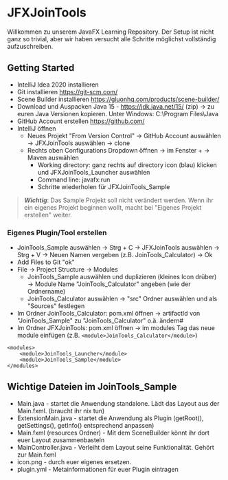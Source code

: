 # JFXJoinTools

Willkommen zu unserem JavaFX Learning Repository. Der Setup ist nicht ganz so trivial, aber wir haben versucht alle Schritte möglichst vollständig aufzuschreiben.

## Getting Started
- IntelliJ Idea 2020 installieren
- Git installieren https://git-scm.com/
- Scene Builder installieren https://gluonhq.com/products/scene-builder/
- Download und Auspacken Java 15 - https://jdk.java.net/15/ (zip) → zu euren Java Versionen kopieren. Unter Windows: C:\Program Files\Java
- GitHub Account erstellen https://github.com/
- IntelliJ öffnen
    - Neues Projekt "From Version Control" → GitHub Account auswählen → JFXJoinTools auswählen → clone
    - Rechts oben Configurations Dropdown öffnen → im Fenster + → Maven auswählen
        - Working directory: ganz rechts auf directory icon (blau) klicken und JFXJoinTools_Launcher auswählen
        - Command line: javafx:run
        - Schritte wiederholen für JFXJoinTools_Sample
> ***Wichtig***: Das Sample Projekt soll nicht verändert werden. Wenn ihr ein eigenes Projekt beginnen wollt, macht bei "Eigenes Projekt erstellen" weiter.
### Eigenes Plugin/Tool erstellen
- JoinTools_Sample auswählen → Strg + C → JFXJoinTools auswählen → Strg + V → Neuen Namen vergeben (z.B. JoinTools_Calculator) → Ok
- Add Files to Git "ok"
- File → Project Structure → Modules
    - JoinTools_Sample auswählen und duplizieren (kleines Icon drüber) → Module Name "JoinTools_Calculator" angeben (wie der Ordnername)
    - JoinTools_Calculator auswählen → "src" Ordner auswählen und als "Sources" festlegen
- Im Ordner JoinTools_Calculator: pom.xml öffnen → artifactId von "JoinTools_Sample" zu "JoinTools_Calculator" o.ä. ändern#
- Im Ordner JFXJoinTools: pom.xml öffnen → im modules Tag das neue module einfügen (z.B. `<module>JoinTools_Calculator</module>`)
```
<modules>
    <module>JoinTools_Launcher</module>
    <module>JoinTools_Sample</module>
</modules>
```
## Wichtige Dateien im JoinTools_Sample
- Main.java - startet die Anwendung standalone. Lädt das Layout aus der Main.fxml. (braucht ihr nix tun)
- ExtensionMain.java - startet die Anwendung als Plugin (getRoot(), getSettings(), getInfo() entsprechend anpassen)
- Main.fxml (resources Ordner) - Mit dem SceneBuilder könnt ihr dort euer Layout zusammenbasteln
- MainController.java - Verleiht dem Layout seine Funktionalität. Gehört zur Main.fxml
- icon.png - durch euer eigenes ersetzen.
- plugin.yml - Metainformationen für euer Plugin eintragen